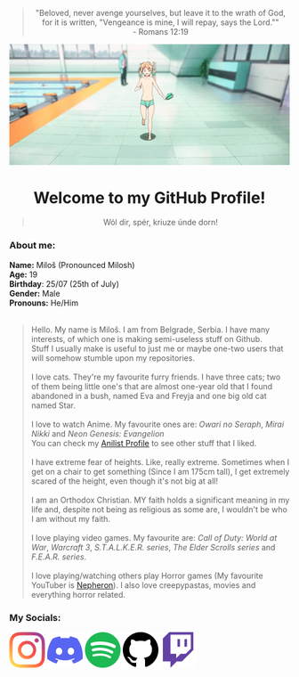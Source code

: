 <center>

> "Beloved, never avenge yourselves, but leave it to the wrath of God, for it is written, "Vengeance is mine, I will repay, says the Lord."" <br> - Romans 12:19

![Profile Banner](../assets/b7427bc1c077fe460d4d99bc5eb075311736359a_hq.gif)
</center>
<h1 align=center> Welcome to my GitHub Profile!</h1>
<center>

> Wól dir, spér, kriuze únde dorn!
</center>
<h3>About me:</h3>
<div>
<b>Name:</b> Miloš (Pronounced Milosh)<br><b>Age:</b> 19<br><b>Birthday</b>: 25/07 (25th of July)<br><b>Gender:</b> Male<br><b>Pronouns:</b> He/Him<br>
</div>
<br>

> Hello. My name is Miloš. I am from Belgrade, Serbia. I have many interests, of which one is making semi-useless stuff on Github.<br>Stuff I usually make is useful to just me or maybe one-two users that will somehow stumble upon my repositories.<br><br> I love cats. They're my favourite furry friends. I have three cats; two of them being little one's that are almost one-year old that I found abandoned in a bush, named Eva and Freyja and one big old cat named Star.<br><br>I love to watch Anime. My favourite ones are: <i>Owari no Seraph</i>, <i>Mirai Nikki</i> and <i>Neon Genesis: Evangelion</i><br>You can check my [Anilist Profile](https://anilist.co/user/MVukanichh/) to see other stuff that I liked.<br><br>I have extreme fear of heights. Like, really extreme. Sometimes when I get on a chair to get something (Since I am 175cm tall), I get extremely scared of the height, even though it's not big at all!<br><br>I am an Orthodox Christian. MY faith holds a significant meaning in my life and, despite not being as religious as some are, I wouldn't be who I am without my faith.<br><br>I love playing video games. My favourite are: <i>Call of Duty: World at War</i>, <i>Warcraft 3</i>, <i>S.T.A.L.K.E.R. series</i>, <i>The Elder Scrolls series</i> and <i>F.E.A.R. series</i>.<br><br>I love playing/watching others play Horror games (My favourite YouTuber is [Nepheron](https://youtube.com/@Nepheron)). I also love creepypastas, movies and everything horror related.

<h3>My Socials:</h3>

[![Instagram][1]][1.1] [![Discord][2]][2.1] [![Spotify][3]][3.1] [![GitHub][4]][4.1] [![Twitch][5]][5.1]

[1]: https://raw.githubusercontent.com/CLorant/readme-social-icons/main/large/colored/instagram.svg
[1.1]: https://instagram.com/mvukanichh
[2]: https://raw.githubusercontent.com/CLorant/readme-social-icons/main/large/colored/discord.svg
[2.1]: https://discordapp.com/users/298075005772627968
[3]: https://raw.githubusercontent.com/CLorant/readme-social-icons/main/large/colored/spotify.svg
[3.1]: https://open.spotify.com/user/mtyxzq3r228vnkj3cla7w0yo2?si=jIeGLQ92QuOdhyNWdEVuKg
[4]: https://raw.githubusercontent.com/CLorant/readme-social-icons/main/large/colored/github.svg
[4.1]: https://github.com/MVukanichh
[5]: https://raw.githubusercontent.com/CLorant/readme-social-icons/main/large/colored/twitch.svg
[5.1]: https://twitch.tv/mvukanichh
